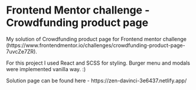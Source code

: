 # Frontend Mentor challenge - Crowdfunding product page

<p>
  My solution of Crowdfunding product page for Frontend mentor challenge (https://www.frontendmentor.io/challenges/crowdfunding-product-page-7uvcZe7ZR).
</p>
<p>For this project I used React and SCSS for styling. Burger menu and modals were implemented vanilla way. :)</p>
<p>Solution page can be found here - https://zen-davinci-3e6437.netlify.app/</p>
